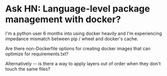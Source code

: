 # Ask HN: Language-level package management with docker?

I&#x27;m a python user 6 months into using docker heavily and I&#x27;m experiencing impedance mismatch between pip &#x2F; wheel and docker&#x27;s cache.<p>Are there non-Dockerfile options for creating docker images that can optimize for requirements.txt?<p>Alternatively -- is there a way to apply layers out of order when they don&#x27;t touch the same files?
